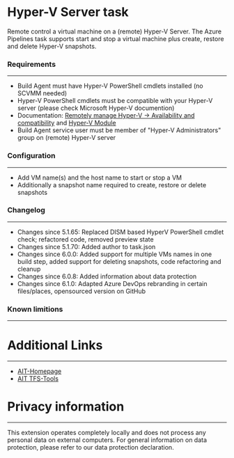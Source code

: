 # Hyper-V Server task

Remote control a virtual machine on a (remote) Hyper-V Server. The Azure Pipelines task supports start and stop a virtual machine plus create, restore and delete Hyper-V snapshots. 

### Requirements
-------
* Build Agent must have Hyper-V PowerShell cmdlets installed (no SCVMM needed)
* Hyper-V PowerShell cmdlets must be compatible with your Hyper-V server (please check Microsoft Hyper-V documention)
* Documentation: [Remotely manage Hyper-V -> Availability and compatibility](https://technet.microsoft.com/en-us/library/dn632582.aspx)
and [Hyper-V Module](https://technet.microsoft.com/itpro/powershell/windows/hyper-v/index)
* Build Agent service user must be member of "Hyper-V Administrators" group on (remote) Hyper-V server

### Configuration
-------
* Add VM name(s) and the host name to start or stop a VM
* Additionally a snapshot name required to create, restore or delete snapshots

### Changelog ###
-------
* Changes since 5.1.65: Replaced DISM based HyperV PowerShell cmdlet check; refactored code, removed preview state  
* Changes since 5.1.70: Added author to task.json
* Changes since 6.0.0: Added support for multiple VMs names in one build step, added support for deleting snapshots, code refactoring and cleanup
* Changes since 6.0.8: Added information about data protection
* Changes since 6.1.0: Adapted Azure DevOps rebranding in certain files/places, opensourced version on GitHub

### Known limitions
-------

# Additional Links
-------
* [AIT-Homepage](http://www.aitgmbh.de/)
* [AIT TFS-Tools](http://www.aitgmbh.de/downloads/team-foundation-server-tools.html)

# Privacy information
-------
This extension operates completely locally and does not process any personal data on external computers. 
For general information on data protection, please refer to our data protection declaration.